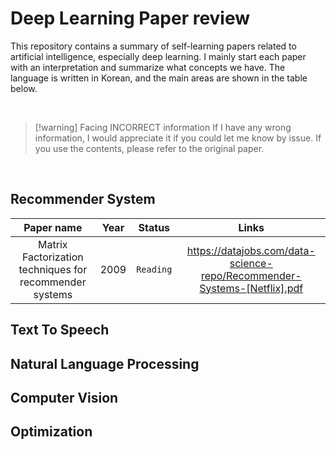 # Deep Learning Paper review

This repository contains a summary of self-learning papers related to artificial intelligence, especially deep learning. I mainly start each paper with an interpretation and summarize what concepts we have. The language is written in Korean, and the main areas are shown in the table below.

<br>

>[!warning] Facing INCORRECT information
>If I have any wrong information, I would appreciate it if you could let me know by issue.
>If you use the contents, please refer to the original paper.

<br>

## Recommender System
| Paper name | Year | Status | Links |
| :----------: | :----: | :------: | :-----: |
|Matrix Factorization techniques for recommender systems|2009|`Reading`|https://datajobs.com/data-science-repo/Recommender-Systems-[Netflix].pdf|

## Text To Speech

## Natural Language Processing

## Computer Vision

## Optimization
